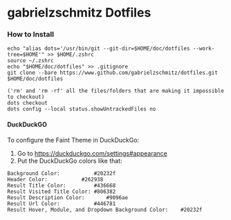 # gabrielzschmitz Dotfiles

### How to Install
```shell
echo "alias dots='/usr/bin/git --git-dir=$HOME/doc/dotfiles --work-tree=$HOME'" >> $HOME/.zshrc
source ~/.zshrc
echo "$HOME/doc/dotfiles" >> .gitignore
git clone --bare https://www.github.com/gabrielzschmitz/dotfiles.git $HOME/doc/dotfiles

('rm' and 'rm -rf' all the files/folders that are making it impossible to checkout)
dots checkout
dots config --local status.showUntrackedFiles no
```

#### DuckDuckGO
To configure the Faint Theme in DuckDuckGo:
1. Go to https://duckduckgo.com/settings#appearance
2. Put the DuckDuckGo colors like that:

```
Background Color:   		#20232f
Header Color:   		#262938
Result Title Color:   		#436668
Result Visited Title Color:	#806382
Result Description Color:   	#9096ae
Result Url Color:   		#446781
Result Hover, Module, and Dropdown Background Color:	#20232f
```
